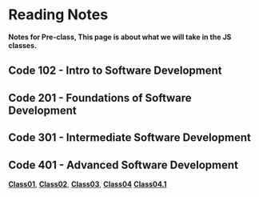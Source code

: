 # Reading Notes

**Notes for Pre-class, This page is about what we will take in the JS classes.**

## Code 102 - Intro to Software Development
## Code 201 - Foundations of Software Development
## Code 301 - Intermediate Software Development
## Code 401 - Advanced Software Development

**[Class01](Class01.md)**,
**[Class02](Class02.md)**,
**[Class03](Class03.md)**,
**[Class04](Class04.md)**
**[Class04.1](Class4,1.md)**
